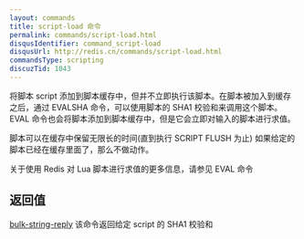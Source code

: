 ```yaml
---
layout: commands
title: script-load 命令
permalink: commands/script-load.html
disqusIdentifier: command_script-load
disqusUrl: http://redis.cn/commands/script-load.html
commandsType: scripting
discuzTid: 1043
---
```


将脚本 script 添加到脚本缓存中，但并不立即执行该脚本。在脚本被加入到缓存之后，通过 EVALSHA 命令，可以使用脚本的 SHA1 校验和来调用这个脚本。
EVAL 命令也会将脚本添加到脚本缓存中，但是它会立即对输入的脚本进行求值。

脚本可以在缓存中保留无限长的时间(直到执行 SCRIPT FLUSH 为止)
如果给定的脚本已经在缓存里面了，那么不做动作。

关于使用 Redis 对 Lua 脚本进行求值的更多信息，请参见 EVAL 命令

## 返回值


[bulk-string-reply](/topics/protocol.html#bulk-string-reply) 该命令返回给定 script 的 SHA1 校验和
